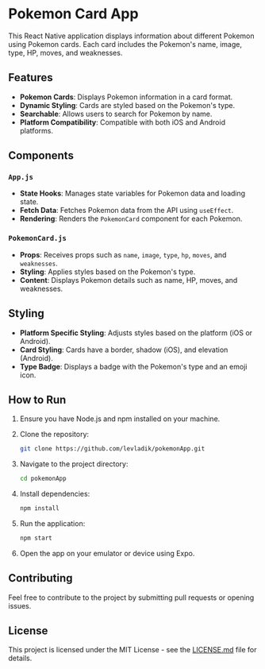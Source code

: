 # Pokemon Card App

This React Native application displays information about different Pokemon using Pokemon cards. Each card includes the Pokemon's name, image, type, HP, moves, and weaknesses.

## Features

- **Pokemon Cards**: Displays Pokemon information in a card format.
- **Dynamic Styling**: Cards are styled based on the Pokemon's type.
- **Searchable**: Allows users to search for Pokemon by name.
- **Platform Compatibility**: Compatible with both iOS and Android platforms.

## Components

### `App.js`

- **State Hooks**: Manages state variables for Pokemon data and loading state.
- **Fetch Data**: Fetches Pokemon data from the API using `useEffect`.
- **Rendering**: Renders the `PokemonCard` component for each Pokemon.

### `PokemonCard.js`

- **Props**: Receives props such as `name`, `image`, `type`, `hp`, `moves`, and `weaknesses`.
- **Styling**: Applies styles based on the Pokemon's type.
- **Content**: Displays Pokemon details such as name, HP, moves, and weaknesses.

## Styling

- **Platform Specific Styling**: Adjusts styles based on the platform (iOS or Android).
- **Card Styling**: Cards have a border, shadow (iOS), and elevation (Android).
- **Type Badge**: Displays a badge with the Pokemon's type and an emoji icon.

## How to Run

1. Ensure you have Node.js and npm installed on your machine.
2. Clone the repository:

   ```bash
   git clone https://github.com/levladik/pokemonApp.git
   ```

3. Navigate to the project directory:

   ```bash
   cd pokemonApp
   ```

4. Install dependencies:

   ```bash
   npm install
   ```

5. Run the application:

   ```bash
   npm start
   ```

6. Open the app on your emulator or device using Expo.

## Contributing

Feel free to contribute to the project by submitting pull requests or opening issues.

## License

This project is licensed under the MIT License - see the [LICENSE.md](LICENSE.md) file for details.